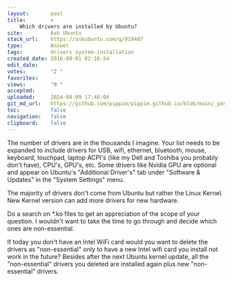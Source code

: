 ```yaml
---
layout:       post
title:        >
    Which drivers are installed by Ubuntu?
site:         Ask Ubuntu
stack_url:    https://askubuntu.com/q/819407
type:         Answer
tags:         drivers system-installation
created_date: 2016-09-01 02:16:54
edit_date:    
votes:        "2 "
favorites:    
views:        "0 "
accepted:     
uploaded:     2024-08-09 17:46:04
git_md_url:   https://github.com/pippim/pippim.github.io/blob/main/_posts/2016/2016-09-01-Which-drivers-are-installed-by-Ubuntu_.md
toc:          false
navigation:   false
clipboard:    false
---
```


The number of drivers are in the thousands I imagine. Your list needs to be expanded to include drivers for USB, wifi, ethernet, bluetooth, mouse, keyboard, touchpad, laptop ACPI's (like my Dell and Toshiba you probably don't have), CPU's, GPU's, etc. Some drivers like Nvidia GPU are optional and appear on Ubuntu's "Additional Driver's" tab under "Software & Updates" in the "System Settings" menu.

The majority of drivers don't come from Ubuntu but rather the Linux Kernel. New Kernel version can add more drivers for new hardware.

Do a search on *.ko files to get an appreciation of the scope of your question. I wouldn't want to take the time to go through and decide which ones are non-essential.

If today you don't have an Intel WiFi card would you want to delete the drivers as "non-essential" only to have a new Intel wifi card you install not work in the future? Besides after the next Ubuntu kernel update, all the "non-essential" drivers you deleted are installed again plus new "non-essential" drivers.

